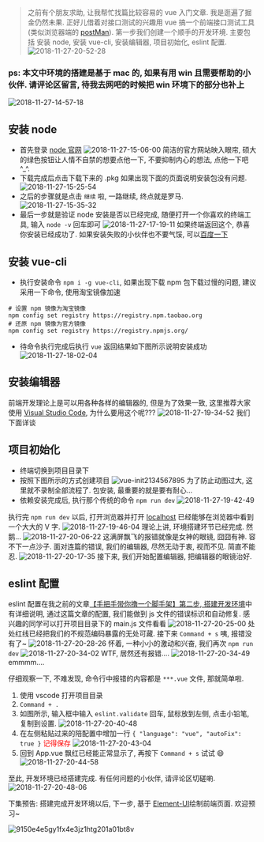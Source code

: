 > 之前有个朋友求助, 让我帮忙找篇比较容易的 vue 入门文章. 我是逛遍了掘金仍然未果. 正好儿借着对接口测试的兴趣用 vue 搞一个前端接口测试工具(类似浏览器端的 [postMan](https://www.getpostman.com/)). 第一步我们创建一个顺手的开发环境. 主要包括 安装 node, 安装 vue-cli, 安装编辑器, 项目初始化, eslint 配置.
![2018-11-27-20-52-28](https://user-gold-cdn.xitu.io/2018/11/27/167554fd499f1402?w=372&h=374&f=png&s=122148)
### ps: 本文中环境的搭建是基于 mac 的, 如果有用 win 且需要帮助的小伙伴. 请评论区留言, 待我去网吧的时候把 win 环境下的部分也补上

![2018-11-27-14-57-18](https://user-gold-cdn.xitu.io/2018/11/27/1675550159961977?w=592&h=544&f=png&s=224226)

## 安装 node

- 首先登录 [node 官网](https://nodejs.org/en/)
![2018-11-27-15-06-00](https://user-gold-cdn.xitu.io/2018/11/27/167554fda46896ba?w=2554&h=1316&f=png&s=287797)
简洁的官方网站映入眼帘, 硕大的绿色按钮让人情不自禁的想要点他一下, 不要抑制内心的想法, 点他一下吧 ^_^.
- 下载完成后点击下载下来的 .pkg 如果出现下面的页面说明安装包没有问题.
![2018-11-27-15-25-54](https://user-gold-cdn.xitu.io/2018/11/27/167554fd919e098b?w=1240&h=876&f=png&s=115575)
- 之后的步骤就是点击 `继续` 啦, 一路继续, 终点就是罗马.
![2018-11-27-15-35-32](https://user-gold-cdn.xitu.io/2018/11/27/167554fd7619cfb4?w=662&h=504&f=png&s=222928)
- 最后一步就是验证 node 安装是否以已经完成, 随便打开一个你喜欢的终端工具, 输入 `node -v` 回车即可
![2018-11-27-17-19-11](https://user-gold-cdn.xitu.io/2018/11/27/1675550159833ff6?w=944&h=62&f=png&s=21224)
如果终端返回这个, 恭喜你安装已经成功了. 如果安装失败的小伙伴也不要气馁, 可以[百度一下](https://www.baidu.com/s?ie=UTF-8&wd=%E5%AE%89%E8%A3%85nodejs)

## 安装 vue-cli

- 执行安装命令 `npm i -g vue-cli`, 如果出现下载 npm 包下载过慢的问题, 建议采用一下命令, 使用淘宝镜像加速

```shell
# 设置 npm 镜像为淘宝镜像
npm config set registry https://registry.npm.taobao.org
# 还原 npm 镜像为官方镜像
npm config set registry https://registry.npmjs.org/
```

- 待命令执行完成后执行 `vue` 返回结果如下图所示说明安装成功
![2018-11-27-18-02-04](https://user-gold-cdn.xitu.io/2018/11/27/167554fd3e387036?w=1024&h=418&f=png&s=89318)

## 安装编辑器

前端开发理论上是可以用各种各样的编辑器的, 但是为了效果一致, 这里推荐大家使用 [Visual Studio Code](https://code.visualstudio.com/), 为什么要用这个呢???
![2018-11-27-19-34-52](https://user-gold-cdn.xitu.io/2018/11/27/167554fdd8ba1249?w=402&h=352&f=png&s=54099)
我们下面详谈

## 项目初始化

- 终端切换到项目目录下
- 按照下图所示的方式创建项目
![vue-init2134567895](https://user-gold-cdn.xitu.io/2018/11/27/167554fe267f225a?w=1012&h=576&f=gif&s=1216269)
为了防止动图过大, 这里就不录制全部流程了. 包安装, 最重要的就是要有耐心...
- 依赖安装完成后, 执行那个传统的命令 `npm run dev`
![2018-11-27-19-42-49](https://user-gold-cdn.xitu.io/2018/11/27/167554fe28e633f4?w=2558&h=1550&f=png&s=381199)

执行完 `npm run dev` 以后, 打开浏览器并打开 [localhost](http://localhost:8080) 已经能够在浏览器中看到一个大大的 V 字.
![2018-11-27-19-46-04](https://user-gold-cdn.xitu.io/2018/11/27/167554fe5344fa1a?w=2558&h=1372&f=png&s=162662)
理论上讲, 环境搭建环节已经完成. 然鹅...
![2018-11-27-20-06-22](https://user-gold-cdn.xitu.io/2018/11/27/167554fed8d92732?w=2440&h=1454&f=png&s=299167)
这满屏飘飞的报错就像是女神的眼镜, 囧囧有神. 容不下一点沙子. 面对连篇的错误, 我们的编辑器, 尽然无动于衷, 视而不见. 简直不能忍.
![2018-11-27-20-17-35](https://user-gold-cdn.xitu.io/2018/11/27/167554fedc82c690?w=554&h=556&f=png&s=469359)
接下来, 我们开始配置编辑器, 把编辑器的眼镜治好.

## eslint 配置

eslint 配置在我之前的文章[【手把手带你撸一个脚手架】第二步, 搭建开发环境](https://juejin.im/post/5bec24ddf265da61171c4a34)中有详细说明, 通过这篇文章的配置, 我们能做到 js 文件的错误标识和自动修复. 感兴趣的同学可以打开项目目录下的 main.js 文件看看
![2018-11-27-20-25-00](https://user-gold-cdn.xitu.io/2018/11/27/167554fedcb30efa?w=2556&h=1124&f=png&s=416161)
处处红线已经把我们的不规范编码暴露的无处可藏. 接下来 `Command + s` 咦, 报错没有了~
![2018-11-27-20-28-26](https://user-gold-cdn.xitu.io/2018/11/27/167554fef0db3f95?w=738&h=584&f=png&s=221536)
怀着, 一种小小的激动和兴奋, 我们再次 `npm run dev`
![2018-11-27-20-34-02](https://user-gold-cdn.xitu.io/2018/11/27/167554ff38d75c51?w=2554&h=1294&f=png&s=370992)
WTF, 居然还有报错....
![2018-11-27-20-34-49](https://user-gold-cdn.xitu.io/2018/11/27/167554ff33e5dfb2?w=572&h=548&f=png&s=400801)
emmmm....

仔细观察一下, 不难发现, 命令行中报错的内容都是 `***.vue` 文件, 那就简单啦.

1. 使用 vscode 打开项目目录
1. `Command + .`
1. 如图所示, 输入框中输入 `eslint.validate` 回车, 鼠标放到左侧, 点击小铅笔, 复制到设置.
![2018-11-27-20-40-48](https://user-gold-cdn.xitu.io/2018/11/27/167554fef1aa6ebe?w=1948&h=1130&f=png&s=578520)
1. 在左侧粘贴过来的陪配置中增加一行 `{ "language": "vue", "autoFix": true }` <span style="color: red;">记得保存</span>
![2018-11-27-20-43-04](https://user-gold-cdn.xitu.io/2018/11/27/167554ff350ccca9?w=1952&h=1128&f=png&s=425580)
1. 回到 App.vue 飘红已经能正常显示了, 再按下 `Command + s` 试试 😄
![2018-11-27-20-44-58](https://user-gold-cdn.xitu.io/2018/11/27/167554ff3db7c6be?w=1942&h=1130&f=png&s=318374)

至此, 开发环境已经搭建完成. 有任何问题的小伙伴, 请评论区切磋喲.
![2018-11-27-20-48-06](https://user-gold-cdn.xitu.io/2018/11/27/167554ff7a389ddf?w=474&h=586&f=png&s=155672)

下集预告: 搭建完成开发环境以后, 下一步, 基于 [Element-UI](http://element-cn.eleme.io/#/zh-CN)绘制前端页面. 欢迎预习~

![9150e4e5gy1fx4e3jz1htg201a01bt8v](https://user-gold-cdn.xitu.io/2018/11/27/167554ff7a201276?w=46&h=47&f=gif&s=16261)
